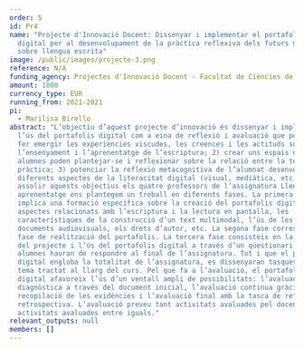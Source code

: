 ```yaml
---
order: 5
id: Pr4
name: "Projecte d'Innovació Docent: Dissenyar i implementar el portafolis
  digital per al desenvolupament de la pràctica reflexiva dels futurs mestres
  sobre llengua escrita"
image: /public/images/projecte-3.png
reference: N/A
funding_agency: Projectes d'Innovació Docent - Facultat de Ciències de l'Educació, UAB
amount: 1800
currency_type: EUR
running_from: 2021-2021
pi:
  - Marilisa Birello
abstract: "L’objectiu d’aquest projecte d’innovació és dissenyar i implementar
  l’ús del portafolis digital com a eina de reflexió i avaluació que permet: 1)
  fer emergir les experiències viscudes, les creences i les actituds sobre
  l’ensenyament i l’aprenentatge de l’escriptura; 2) crear uns espais on els
  alumnes poden plantejar-se i reflexionar sobre la relació entre la teoria i la
  pràctica; 3) potenciar la reflexió metacognitiva de l’alumnat desenvolupant
  diferents aspectes de la literacitat digital (visual, mediàtica, etc.). Per
  assolir aquests objectius els quatre professors de l’assignatura Llengües i
  aprenentatge ens plantegem un treball en diferents fases. La primera fase
  implica una formació específica sobre la creació del portafolis digital, els
  aspectes relacionats amb l’escriptura i la lectura en pantalla, les
  característiques de la construcció d’un text multimodal, l’ús de les imatges i
  documents audiovisuals, els drets d’autor, etc. La segona fase correspon a la
  fase de realització del portafolis. La tercera fase consisteix en la valoració
  del projecte i l’ús del portafolis digital a través d’un qüestionari que els
  alumnes hauran de respondre al final de l’assignatura. Tot i que el portafolis
  digital engloba la totalitat de l’assignatura, es dissenyaran tasques per cada
  tema tractat al llarg del curs. Pel que fa a l’avaluació, el portafolis
  digital afavoreix l’ús d’un ventall ampli de possibilitats: l’avaluació
  diagnòstica a través del document inicial, l’avaluació continua gràcies a la
  recopilació de les evidències i l’avaluació final amb la tasca de reflexió
  retrospectiva. L’avaluació preveu tant activitats avaluades pel docent com
  activitats avaluades entre iguals."
relevant_outputs: null
members: []
---
```

